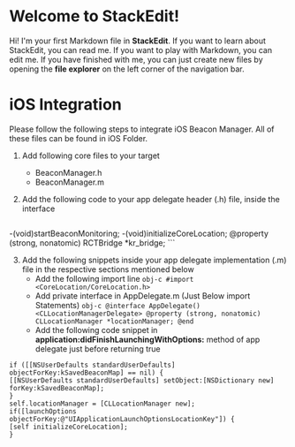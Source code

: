# Welcome to StackEdit!

Hi! I'm your first Markdown file in **StackEdit**. If you want to learn about StackEdit, you can read me. If you want to play with Markdown, you can edit me. If you have finished with me, you can just create new files by opening the **file explorer** on the left corner of the navigation bar.


# iOS Integration

Please follow the following steps to integrate iOS Beacon Manager. All of these files can be found in iOS Folder.

1. Add following core files to your target 
	* BeaconManager.h
	* BeaconManager.m
2. Add the following code to your app delegate header (.h) file, inside the interface
    
    ```obj-c
-(void)startBeaconMonitoring;
-(void)initializeCoreLocation;
@property (strong, nonatomic) RCTBridge *kr_bridge;
    ```
    
3. Add the following snippets inside your app delegate implementation (.m) file in the respective sections mentioned below
	* Add the following import line
						```obj-c
				#import <CoreLocation/CoreLocation.h>
			```
	* Add private interface in AppDelegate.m (Just Below import Statements)
				```obj-c
		@interface AppDelegate() <CLLocationManagerDelegate>
		@property (strong, nonatomic) CLLocationManager *locationManager;
		@end
				```
	* Add the following code snippet in  **application:didFinishLaunchingWithOptions:** method of app delegate just before returning true
```obj-c
if ([[NSUserDefaults standardUserDefaults] objectForKey:kSavedBeaconMap] == nil) {
[[NSUserDefaults standardUserDefaults] setObject:[NSDictionary new] forKey:kSavedBeaconMap];
}
self.locationManager = [CLLocationManager new];
if([launchOptions objectForKey:@"UIApplicationLaunchOptionsLocationKey"]) {
[self initializeCoreLocation];
}
```

